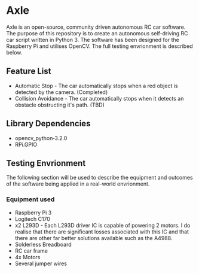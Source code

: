 # Axle
Axle is an open-source, community driven autonomous RC car software. The purpose of this repository is to create an autonomous self-driving 
RC car script written in Python 3. The software has been designed for the Raspberry Pi and utilises OpenCV. The full testing envrionment is
described below.

## Feature List
* Automatic Stop - The car automatically stops when a red object is detected by the camera. (Completed)
* Collision Avoidance - The car automatically stops when it detects an obstacle obstructing it's path. (TBD)

## Library Dependencies
* opencv_python‑3.2.0 
* RPi.GPIO

## Testing Envrionment
The following section will be used to describe the equipment and outcomes of the software being applied in a real-world envrionment.
### Equipment used
* Raspberry Pi 3
* Logitech C170
* x2 L293D - Each L293D driver IC is capable of powering 2 motors. I do realise that there are significant losses associated with this IC and
that there are other far better solutions available such as the A4988.
* Solderless Breadboard
* RC car frame
* 4x Motors
* Several jumper wires
